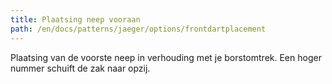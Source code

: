 ```yaml
---
title: Plaatsing neep vooraan
path: /en/docs/patterns/jaeger/options/frontdartplacement
---
```


Plaatsing van de voorste neep in verhouding met je borstomtrek. Een hoger nummer schuift de zak naar opzij.